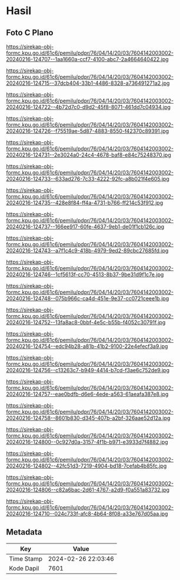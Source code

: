 # Hasil

## Foto C Plano

https://sirekap-obj-formc.kpu.go.id/61c6/pemilu/pdpr/76/04/14/20/03/7604142003002-20240216-124707--1aa1660a-ccf7-4100-abc7-2a4664640422.jpg

https://sirekap-obj-formc.kpu.go.id/61c6/pemilu/pdpr/76/04/14/20/03/7604142003002-20240216-124715--37dcb404-33b1-4486-8328-a736491271a2.jpg

https://sirekap-obj-formc.kpu.go.id/61c6/pemilu/pdpr/76/04/14/20/03/7604142003002-20240216-124722--4b72d7c0-d9d2-45f8-8071-461dd7c04934.jpg

https://sirekap-obj-formc.kpu.go.id/61c6/pemilu/pdpr/76/04/14/20/03/7604142003002-20240216-124726--f75519ae-5d87-4883-8550-f42370c89391.jpg

https://sirekap-obj-formc.kpu.go.id/61c6/pemilu/pdpr/76/04/14/20/03/7604142003002-20240216-124731--2e3024a0-24c4-4678-baf8-e84c75248370.jpg

https://sirekap-obj-formc.kpu.go.id/61c6/pemilu/pdpr/76/04/14/20/03/7604142003002-20240216-124733--633ad276-7c33-4222-92fc-a8b021f4e605.jpg

https://sirekap-obj-formc.kpu.go.id/61c6/pemilu/pdpr/76/04/14/20/03/7604142003002-20240216-124735--428e8f84-ff4a-4731-b766-ff214c53f912.jpg

https://sirekap-obj-formc.kpu.go.id/61c6/pemilu/pdpr/76/04/14/20/03/7604142003002-20240216-124737--166ee917-60fe-4637-9eb1-de01f1cb126c.jpg

https://sirekap-obj-formc.kpu.go.id/61c6/pemilu/pdpr/76/04/14/20/03/7604142003002-20240216-124743--a7f1c4c9-418b-4979-9ed2-89cbc27685fd.jpg

https://sirekap-obj-formc.kpu.go.id/61c6/pemilu/pdpr/76/04/14/20/03/7604142003002-20240216-124746--1cf5613f-cc70-4513-8b37-9be31d9f1c7e.jpg

https://sirekap-obj-formc.kpu.go.id/61c6/pemilu/pdpr/76/04/14/20/03/7604142003002-20240216-124748--075b966c-ca4d-451e-9e37-cc0721ceee1b.jpg

https://sirekap-obj-formc.kpu.go.id/61c6/pemilu/pdpr/76/04/14/20/03/7604142003002-20240216-124752--13fa8ac8-0bbf-4e5c-b55b-f4052c30791f.jpg

https://sirekap-obj-formc.kpu.go.id/61c6/pemilu/pdpr/76/04/14/20/03/7604142003002-20240216-124754--edc94b28-a81b-41b2-9100-22e4efecf3a9.jpg

https://sirekap-obj-formc.kpu.go.id/61c6/pemilu/pdpr/76/04/14/20/03/7604142003002-20240216-124756--c13263c7-b949-4414-b7cd-f3ae6c752de9.jpg

https://sirekap-obj-formc.kpu.go.id/61c6/pemilu/pdpr/76/04/14/20/03/7604142003002-20240216-124757--eae0bdfb-d6e6-4ede-a563-61aeafa387e8.jpg

https://sirekap-obj-formc.kpu.go.id/61c6/pemilu/pdpr/76/04/14/20/03/7604142003002-20240216-124758--8601b830-d345-407b-a2bf-326aae52d12a.jpg

https://sirekap-obj-formc.kpu.go.id/61c6/pemilu/pdpr/76/04/14/20/03/7604142003002-20240216-124800--0c927d0a-3157-4f1b-b971-e3933d7f4882.jpg

https://sirekap-obj-formc.kpu.go.id/61c6/pemilu/pdpr/76/04/14/20/03/7604142003002-20240216-124802--42fc51d3-7219-4904-bd18-7cefab4b85fc.jpg

https://sirekap-obj-formc.kpu.go.id/61c6/pemilu/pdpr/76/04/14/20/03/7604142003002-20240216-124806--c82a6bac-2d61-4767-a2d9-f0a551a83732.jpg

https://sirekap-obj-formc.kpu.go.id/61c6/pemilu/pdpr/76/04/14/20/03/7604142003002-20240216-124710--024c733f-afc8-4b64-8f08-a33e767d05aa.jpg


## Metadata

| Key        | Value               |
| ---------- | ------------------- |
| Time Stamp | 2024-02-26 22:03:46 |
| Kode Dapil | 7601                |



